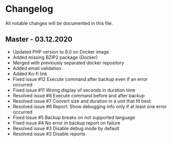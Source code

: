 # Changelog

All notable changes will be documented in this file.

## Master - 03.12.2020

* Updated PHP version to 8.0 on Docker image
* Added missing BZIP2 package (Docker)
* Merged with previously separated docker repository
* Added email validation
* Added Ko-fi link
* Fixed issue #12 Execute command after backup even if an error occurred
* Fixed issue #11 Wrong display of seconds in duration time
* Resolved issue #8 Execute command before and after backup
* Resolved issue #7 Convert size and duration in a unit that fit best
* Resolved issue #6 Report: Show debugging info only if at least one error occurred
* Fixed issue #5 Backup breaks on not supported language
* Fixed issue #4 No error in backup report on failure
* Resolved issue #3 Disable debug mode by default
* Resolved issue #2 Disable reports
